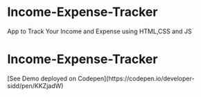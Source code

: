 # Income-Expense-Tracker
App to Track Your Income and Expense using HTML,CSS and JS
<h1>Income-Expense-Tracker</h1>
[See Demo deployed on Codepen](https://codepen.io/developer-sidd/pen/KKZjadW)
